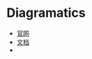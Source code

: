 # Diagramatics

- [官网](https://photon-ray.xyz/diagramatics-site/)
- [文档](https://photon-ray.xyz/diagramatics/)
- 